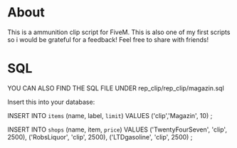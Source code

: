 # About
This is a ammunition clip script for FiveM.
This is also one of my first scripts so i would be grateful for a feedback!
Feel free to share with friends!


# SQL
YOU CAN ALSO FIND THE SQL FILE UNDER rep_clip/rep_clip/magazin.sql

Insert this into your database:

 INSERT INTO `items` (name, label, `limit`) VALUES
  ('clip','Magazin', 10)
 ;
 
 INSERT INTO `shops` (name, item, `price`) VALUES
  ('TwentyFourSeven', 'clip', 2500),
  ('RobsLiquor', 'clip', 2500),
  ('LTDgasoline', 'clip', 2500)
 ;

